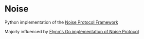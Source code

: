 # Noise

Python implementation of the [Noise Protocol Framework](https://noiseprotocol.org/)

Majorly influenced by [Flynn's Go implementation of Noise Protocol](https://github.com/flynn/noise)